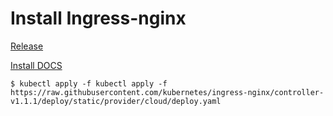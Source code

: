 # Install Ingress-nginx

[Release](https://github.com/kubernetes/ingress-nginx/releases)

[Install DOCS](https://kubernetes.github.io/ingress-nginx/deploy/)

```
$ kubectl apply -f kubectl apply -f https://raw.githubusercontent.com/kubernetes/ingress-nginx/controller-v1.1.1/deploy/static/provider/cloud/deploy.yaml
```
